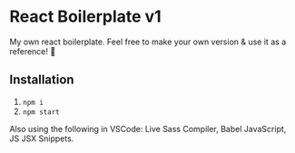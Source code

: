 # React Boilerplate v1

My own react boilerplate. Feel free to make your own version & use it as a reference! 🎉

## Installation

1. `npm i`
2. `npm start`

Also using the following in VSCode: Live Sass Compiler, Babel JavaScript, JS JSX Snippets.
